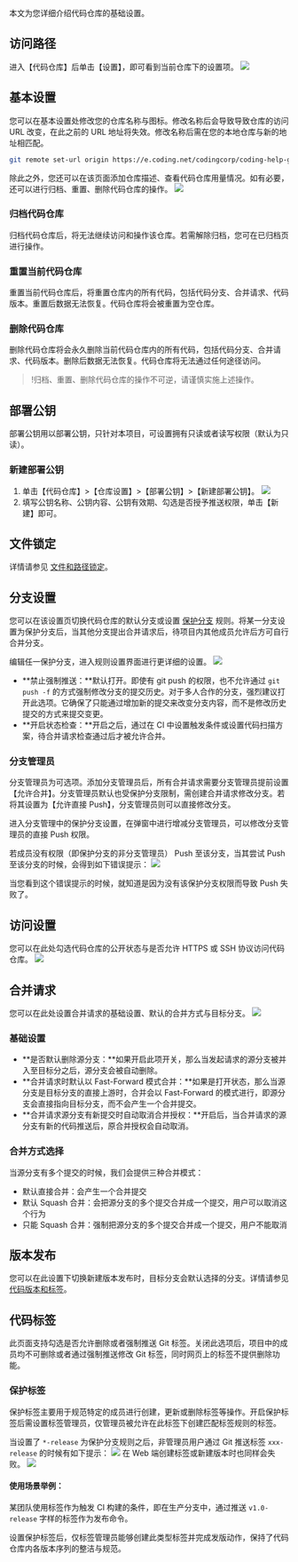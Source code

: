 本文为您详细介绍代码仓库的基础设置。

## 访问路径

进入【代码仓库】后单击【设置】，即可看到当前仓库下的设置项。
![](https://main.qcloudimg.com/raw/72133ce819fa69fd7aa220e3686adea6.png)

## 基本设置

您可以在基本设置处修改您的仓库名称与图标。修改名称后会导致导致仓库的访问 URL 改变，在此之前的 URL 地址将失效。修改名称后需在您的本地仓库与新的地址相匹配。

```bash
git remote set-url origin https://e.coding.net/codingcorp/coding-help-generator/[new-repo-name].git
```

除此之外，您还可以在该页面添加仓库描述、查看代码仓库用量情况。如有必要，还可以进行归档、重置、删除代码仓库的操作。
![](https://main.qcloudimg.com/raw/37fcd30f3d457ac29fe6bd1c2aa76cae.png)

### 归档代码仓库
归档代码仓库后，将无法继续访问和操作该仓库。若需解除归档，您可在已归档页进行操作。

### 重置当前代码仓库
重置当前代码仓库后，将重置仓库内的所有代码，包括代码分支、合并请求、代码版本。重置后数据无法恢复。代码仓库将会被重置为空仓库。

### 删除代码仓库
删除代码仓库将会永久删除当前代码仓库内的所有代码，包括代码分支、合并请求、代码版本。删除后数据无法恢复。代码仓库将无法通过任何途径访问。

>!归档、重置、删除代码仓库的操作不可逆，请谨慎实施上述操作。



## 部署公钥

部署公钥用以部署公钥，只针对本项目，可设置拥有只读或者读写权限（默认为只读）。

### 新建部署公钥

1.  单击【代码仓库】>【仓库设置】>【部署公钥】>【新建部署公钥】。
![](https://main.qcloudimg.com/raw/f01bced7b538ca9c82f1b7c21949ccd4.png)
2.  填写公钥名称、公钥内容、公钥有效期、勾选是否授予推送权限，单击【新建】即可。

## 文件锁定

详情请参见 [文件和路径锁定](https://cloud.tencent.com/document/product/1112/57834)。



## 分支设置

您可以在该设置页切换代码仓库的默认分支或设置 [保护分支](https://cloud.tencent.com/document/product/1112/57830) 规则。将某一分支设置为保护分支后，当其他分支提出合并请求后，待项目内其他成员允许后方可自行合并分支。

编辑任一保护分支，进入规则设置界面进行更详细的设置。
![](https://main.qcloudimg.com/raw/60c930ae4adc034e0c548e5c242546c7.png)

-   **禁止强制推送：**默认打开。即使有 git push 的权限，也不允许通过 `git push -f` 的方式强制修改分支的提交历史。对于多人合作的分支，强烈建议打开此选项。它确保了只能通过增加新的提交来改变分支内容，而不是修改历史提交的方式来提交变更。
-   **开启状态检查：**开启之后，通过在 CI 中设置触发条件或设置代码扫描方案，待合并请求检查通过后才被允许合并。

### 分支管理员

分支管理员为可选项。添加分支管理员后，所有合并请求需要分支管理员提前设置【允许合并】。分支管理员默认也受保护分支限制，需创建合并请求修改分支。若将其设置为【允许直接 Push】，分支管理员则可以直接修改分支。

进入分支管理中的保护分支设置，在弹窗中进行增减分支管理员，可以修改分支管理员的直接 Push 权限。

若成员没有权限（即保护分支的非分支管理员） Push 至该分支，当其尝试 Push 至该分支的时候，会得到如下错误提示：
![](https://main.qcloudimg.com/raw/607365cb3d5a50a308d849af4df1f162.png)

当您看到这个错误提示的时候，就知道是因为没有该保护分支权限而导致 Push 失败了。


## 访问设置

您可以在此处勾选代码仓库的公开状态与是否允许 HTTPS 或 SSH 协议访问代码仓库。
![](https://main.qcloudimg.com/raw/5becdc06ff552a1f3052c4cadf20a111.png)



## 合并请求

您可以在此处设置合并请求的基础设置、默认的合并方式与目标分支。
![](https://main.qcloudimg.com/raw/5d9ec5a45fdd31c9c3c0c4f8cc87e485.png)

### 基础设置
- **是否默认删除源分支：**如果开启此项开关，那么当发起请求的源分支被并入至目标分之后，源分支会被自动删除。
- **合并请求时默认以 Fast-Forward 模式合并：**如果是打开状态，那么当源分支是目标分支的直接上游时，合并会以 Fast-Forward 的模式进行，即源分支会直接指向目标分支，而不会产生一个合并提交。
- **合并请求源分支有新提交时自动取消合并授权：**开启后，当合并请求的源分支有新的代码推送后，原合并授权会自动取消。


### 合并方式选择

当源分支有多个提交的时候，我们会提供三种合并模式：

-   默认直接合并：会产生一个合并提交
-   默认 Squash 合并：会把源分支的多个提交合并成一个提交，用户可以取消这个行为
-   只能 Squash 合并：强制把源分支的多个提交合并成一个提交，用户不能取消



## 版本发布

您可以在此设置下切换新建版本发布时，目标分支会默认选择的分支。详情请参见 [代码版本和标签](https://cloud.tencent.com/document/product/1112/57833)。


## 代码标签

此页面支持勾选是否允许删除或者强制推送 Git 标签。关闭此选项后，项目中的成员均不可删除或者通过强制推送修改 Git 标签，同时网页上的标签不提供删除功能。

### 保护标签

保护标签主要用于规范特定的成员进行创建，更新或删除标签等操作。开启保护标签后需设置标签管理员，仅管理员被允许在此标签下创建匹配标签规则的标签。

当设置了 `*-release` 为保护分支规则之后，非管理员用户通过 Git 推送标签 `xxx-release` 的时候有如下提示：
![](https://main.qcloudimg.com/raw/06db8346f1caf630ce62c1f6c46be298.png)
在 Web 端创建标签或新建版本时也同样会失败。
![](https://main.qcloudimg.com/raw/61c258cdee8f10ee11ec4cb6f503edb3.png)
#### 使用场景举例：

某团队使用标签作为触发 CI 构建的条件，即在生产分支中，通过推送 `v1.0-release` 字样的标签作为发布命令。

设置保护标签后，仅标签管理员能够创建此类型标签并完成发版动作，保持了代码仓库内各版本序列的整洁与规范。

